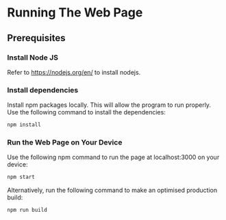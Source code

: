 # Running The Web Page

## Prerequisites

### Install Node JS
Refer to https://nodejs.org/en/ to install nodejs.

### Install dependencies
Install npm packages locally. This will allow the program to run properly. Use the following command to install the dependencies:

```bash
npm install
```
### Run the Web Page on Your Device
Use the following npm command to run the page at localhost:3000 on your device:

```bash
npm start
```
Alternatively, run the following command to make an optimised production build:

```bash
npm run build
```
